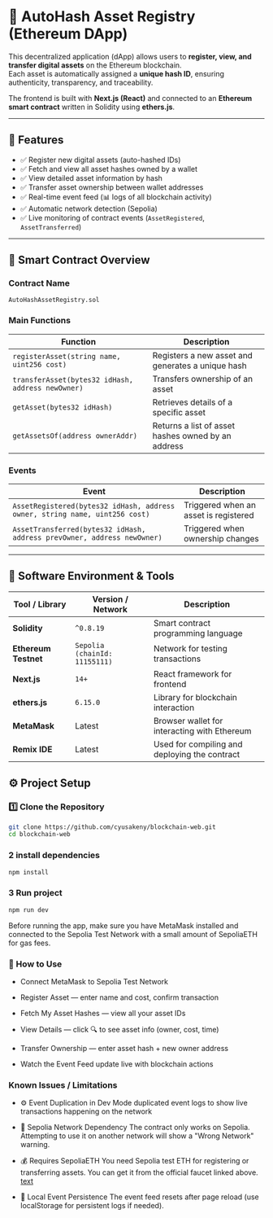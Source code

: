 # 🧾 AutoHash Asset Registry (Ethereum DApp)

This decentralized application (dApp) allows users to **register, view, and transfer digital assets** on the Ethereum blockchain.  
Each asset is automatically assigned a **unique hash ID**, ensuring authenticity, transparency, and traceability.  

The frontend is built with **Next.js (React)** and connected to an **Ethereum smart contract** written in Solidity using **ethers.js**.

---

## 🚀 Features

- ✅ Register new digital assets (auto-hashed IDs)
- ✅ Fetch and view all asset hashes owned by a wallet
- ✅ View detailed asset information by hash
- ✅ Transfer asset ownership between wallet addresses
- ✅ Real-time event feed (📊 logs of all blockchain activity)
- ✅ Automatic network detection (Sepolia)
- ✅ Live monitoring of contract events (`AssetRegistered`, `AssetTransferred`)

---

## 🧠 Smart Contract Overview

### Contract Name
`AutoHashAssetRegistry.sol`

### Main Functions
| Function | Description |
|-----------|-------------|
| `registerAsset(string name, uint256 cost)` | Registers a new asset and generates a unique hash |
| `transferAsset(bytes32 idHash, address newOwner)` | Transfers ownership of an asset |
| `getAsset(bytes32 idHash)` | Retrieves details of a specific asset |
| `getAssetsOf(address ownerAddr)` | Returns a list of asset hashes owned by an address |

### Events
| Event | Description |
|--------|-------------|
| `AssetRegistered(bytes32 idHash, address owner, string name, uint256 cost)` | Triggered when an asset is registered |
| `AssetTransferred(bytes32 idHash, address prevOwner, address newOwner)` | Triggered when ownership changes |

---

## 🧰 Software Environment & Tools

| Tool / Library | Version / Network | Description |
|-----------------|------------------|--------------|
| **Solidity** | `^0.8.19` | Smart contract programming language |
| **Ethereum Testnet** | `Sepolia (chainId: 11155111)` | Network for testing transactions |
| **Next.js** | `14+` | React framework for frontend |
| **ethers.js** | `6.15.0` | Library for blockchain interaction |
| **MetaMask** | Latest | Browser wallet for interacting with Ethereum |
| **Remix IDE** | Latest | Used for compiling and deploying the contract |


## ⚙️ Project Setup

### 1️⃣ Clone the Repository
```bash
git clone https://github.com/cyusakeny/blockchain-web.git
cd blockchain-web
 ```
### 2 install dependencies
```bash
npm install
```

### 3 Run project 
```bash
npm run dev
```
Before running the app, make sure you have MetaMask installed and connected to the Sepolia Test Network 
with a small amount of SepoliaETH for gas fees.

### 🧩 How to Use

- Connect MetaMask to Sepolia Test Network

- Register Asset — enter name and cost, confirm transaction

- Fetch My Asset Hashes — view all your asset IDs

- View Details — click 🔍 to see asset info (owner, cost, time)

- Transfer Ownership — enter asset hash + new owner address

- Watch the Event Feed update live with blockchain actions

### Known Issues / Limitations

- ⚙️ Event Duplication in Dev Mode
duplicated event logs to show live transactions happening on the network

- 🧾 Sepolia Network Dependency
The contract only works on Sepolia. Attempting to use it on another network will show a "Wrong Network" warning.

- 💰 Requires SepoliaETH
You need Sepolia test ETH for registering or transferring assets.
You can get it from the official faucet linked above.
[text](https://cloud.google.com/application/web3/faucet/ethereum/sepolia)
- 🧹 Local Event Persistence
The event feed resets after page reload (use localStorage for persistent logs if needed).
